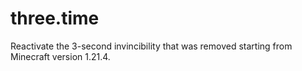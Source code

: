# three.time
Reactivate the 3-second invincibility that was removed starting from Minecraft version 1.21.4.
